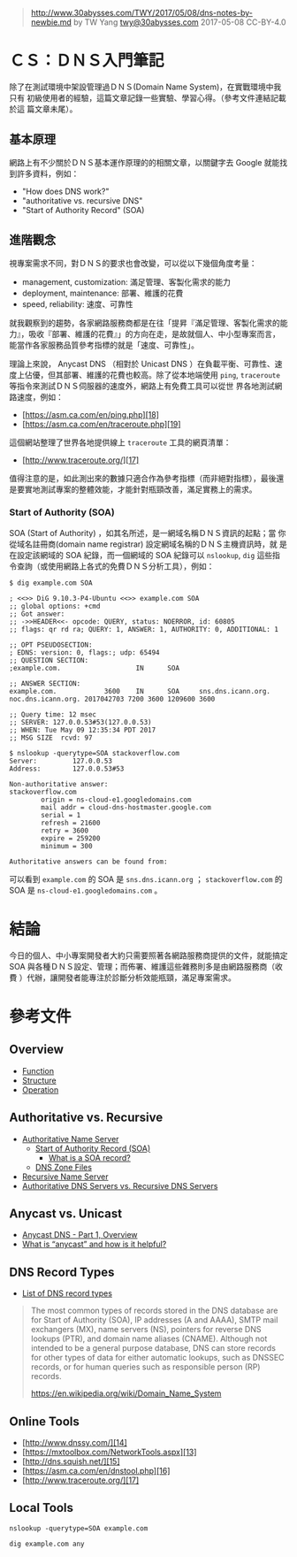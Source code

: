 ﻿> http://www.30abysses.com/TWY/2017/05/08/dns-notes-by-newbie.md
> by TW Yang <twy@30abysses.com> 2017-05-08 CC-BY-4.0

# ＣＳ：ＤＮＳ入門筆記

除了在測試環境中架設管理過ＤＮＳ(Domain Name System)，在實戰環境中我只有
初級使用者的經驗，這篇文章記錄一些實驗、學習心得。（參考文件連結記載於這
篇文章未尾）。


##  基本原理

網路上有不少關於ＤＮＳ基本運作原理的的相關文章，以關鍵字去 Google 就能找
到許多資料，例如：

* "How does DNS work?"
* "authoritative vs. recursive DNS"
* "Start of Authority Record" (SOA)


##  進階觀念

視專案需求不同，對ＤＮＳ的要求也會改變，可以從以下幾個角度考量：

* management, customization: 滿足管理、客製化需求的能力
* deployment, maintenance:  部署、維護的花費
* speed, reliability: 速度、可靠性

就我觀察到的趨勢，各家網路服務商都是在往「提昇『滿足管理、客製化需求的能
力』，吸收『部署、維護的花費』」的方向在走，是故就個人、中小型專案而言，
能當作各家服務品質參考指標的就是「速度、可靠性」。

理論上來說， Anycast DNS  （相對於 Unicast DNS  ）在負載平衡、可靠性、速
度上佔優，但其部署、維護的花費也較高。除了從本地端使用 `ping`,
`traceroute`  等指令來測試ＤＮＳ伺服器的速度外，網路上有免費工具可以從世
界各地測試網路速度，例如：

* [https://asm.ca.com/en/ping.php][18]
* [https://asm.ca.com/en/traceroute.php][19]

[18]: https://asm.ca.com/en/ping.php
[19]: https://asm.ca.com/en/traceroute.php

這個網站整理了世界各地提供線上 `traceroute` 工具的網頁清單：

* [http://www.traceroute.org/][17] 

值得注意的是，如此測出來的數據只適合作為參考指標（而非絕對指標），最後還
是要實地測試專案的整體效能，才能針對瓶頸改善，滿足實務上的需求。


### Start of Authority (SOA)

SOA (Start of Authority)  ，如其名所述，是一網域名稱ＤＮＳ資訊的起點；當
你從域名註冊商(domain name registrar) 設定網域名稱的ＤＮＳ主機資訊時，就
是在設定該網域的 SOA  紀錄，而一個網域的 SOA  紀錄可以 `nslookup`, `dig`
這些指令查詢（或使用網路上各式的免費ＤＮＳ分析工具），例如：

```
$ dig example.com SOA

; <<>> DiG 9.10.3-P4-Ubuntu <<>> example.com SOA
;; global options: +cmd
;; Got answer:
;; ->>HEADER<<- opcode: QUERY, status: NOERROR, id: 60805
;; flags: qr rd ra; QUERY: 1, ANSWER: 1, AUTHORITY: 0, ADDITIONAL: 1

;; OPT PSEUDOSECTION:
; EDNS: version: 0, flags:; udp: 65494
;; QUESTION SECTION:
;example.com.                   IN      SOA

;; ANSWER SECTION:
example.com.            3600    IN      SOA     sns.dns.icann.org. noc.dns.icann.org. 2017042703 7200 3600 1209600 3600

;; Query time: 12 msec
;; SERVER: 127.0.0.53#53(127.0.0.53)
;; WHEN: Tue May 09 12:35:34 PDT 2017
;; MSG SIZE  rcvd: 97

$ nslookup -querytype=SOA stackoverflow.com
Server:         127.0.0.53
Address:        127.0.0.53#53

Non-authoritative answer:
stackoverflow.com
        origin = ns-cloud-e1.googledomains.com
        mail addr = cloud-dns-hostmaster.google.com
        serial = 1
        refresh = 21600
        retry = 3600
        expire = 259200
        minimum = 300

Authoritative answers can be found from:
```

可以看到 `example.com`  的 SOA  是 `sns.dns.icann.org` ；
`stackoverflow.com` 的 SOA  是 `ns-cloud-e1.googledomains.com`  。



# 結論

今日的個人、中小專案開發者大約只需要照著各網路服務商提供的文件，就能搞定
SOA 與各種ＤＮＳ設定、管理；而佈署、維護這些雜務則多是由網路服務商（收費
）代辦，讓開發者能專注於診斷分析效能瓶頸，滿足專案需求。



# 參考文件


## Overview

* [Function][1]
* [Structure][2]
* [Operation][3]

[1]: https://en.wikipedia.org/wiki/Domain_Name_System#Function
[2]: https://en.wikipedia.org/wiki/Domain_Name_System#Structure
[3]: https://en.wikipedia.org/wiki/Domain_Name_System#Operation


## Authoritative vs. Recursive

* [Authoritative Name Server][4]
  * [Start of Authority Record (SOA)][10]
    * [What is a SOA record?][12]
  * [DNS Zone Files][11]
* [Recursive Name Server][5]
* [Authoritative DNS Servers vs. Recursive DNS Servers][9]

[4]: https://en.wikipedia.org/wiki/Domain_Name_System#Authoritative_name_server
[5]: https://en.wikipedia.org/wiki/Domain_Name_System#Recursive_and_caching_name_server
[9]: http://www.noip.com/blog/2013/11/22/authoritative-dns-vs-recursive-dns-work/
[10]: http://www.inetdaemon.com/tutorials/internet/dns/configuration/zone_files/resource_records/soa.shtml
[11]: http://www.inetdaemon.com/tutorials/internet/dns/configuration/zone_files/index.shtml
[12]: https://support.dnsimple.com/articles/soa-record/


## Anycast vs. Unicast

* [Anycast DNS - Part 1, Overview][7]
* [What is “anycast” and how is it helpful?][8]

[7]: http://ddiguru.com/blog/118-introduction-to-anycast-dns
[8]: https://serverfault.com/questions/14985/what-is-anycast-and-how-is-it-helpful


## DNS Record Types

* [List of DNS record types][6]

> The most common types of records stored in the DNS database are for
> Start of Authority (SOA), IP addresses (A and AAAA), SMTP mail
> exchangers (MX), name servers (NS), pointers for reverse DNS lookups
> (PTR), and domain name aliases (CNAME). Although not intended to be a
> general purpose database, DNS can store records for other types of
> data for either automatic lookups, such as DNSSEC records, or for
> human queries such as responsible person (RP) records.
>
> https://en.wikipedia.org/wiki/Domain_Name_System

[6]: https://en.wikipedia.org/wiki/List_of_DNS_record_types


## Online Tools

* [http://www.dnssy.com/][14]
* [https://mxtoolbox.com/NetworkTools.aspx][13]
* [http://dns.squish.net/][15]
* [https://asm.ca.com/en/dnstool.php][16]
* [http://www.traceroute.org/][17]

[13]: https://mxtoolbox.com/NetworkTools.aspx
[14]: http://www.dnssy.com/
[15]: http://dns.squish.net/
[16]: https://asm.ca.com/en/dnstool.php
[17]: http://www.traceroute.org/


## Local Tools

```
nslookup -querytype=SOA example.com

dig example.com any
```
